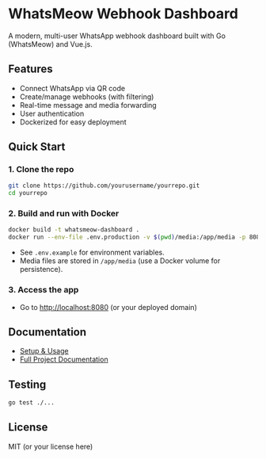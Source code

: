 # WhatsMeow Webhook Dashboard

A modern, multi-user WhatsApp webhook dashboard built with Go (WhatsMeow) and Vue.js.

## Features

- Connect WhatsApp via QR code
- Create/manage webhooks (with filtering)
- Real-time message and media forwarding
- User authentication
- Dockerized for easy deployment

## Quick Start

### 1. Clone the repo

```sh
git clone https://github.com/yourusername/yourrepo.git
cd yourrepo
```

### 2. Build and run with Docker

```sh
docker build -t whatsmeow-dashboard .
docker run --env-file .env.production -v $(pwd)/media:/app/media -p 8080:8080 whatsmeow-dashboard
```

- See `.env.example` for environment variables.
- Media files are stored in `/app/media` (use a Docker volume for persistence).

### 3. Access the app

- Go to [http://localhost:8080](http://localhost:8080) (or your deployed domain)

## Documentation

- [Setup & Usage](instructions.md)
- [Full Project Documentation](PROJECT_DOCUMENTATION.md)

## Testing

```sh
go test ./...
```

## License

MIT (or your license here) 